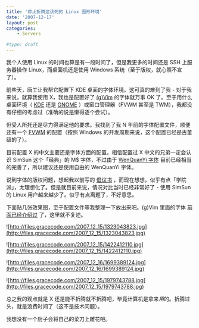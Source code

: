 ```yaml
---
title: '停止折腾这该死的 Linux 图形环境'
date: '2007-12-17'
layout: post
categories:
    - Servers

#type: draft
---
```


我个人使用 Linux 的时间也算是有一段时间了，但是我更多的时间还是 SSH 上服务器操作 Linux，而桌面机还是使用 Windows 系统（至于版权，就心照不宣了）。

前些天，唐工让我帮它配置下 KDE 桌面的字体环境。这可真的难到了我 - 对于我来说，就算我使用 X，我也是配置好了  [(g)Vim](http://www.vim.org)  的字体就万事 OK 了。至于用什么桌面环境（ [KDE](http://www.kde.org)  还是  [GNOME](http://www.gnome.org) ）或窗口管理器（FVWM 甚至是 TWM），我都没有仔细的考虑过（准确的说是懒得逐个尝试）。

但受人所托还是尽力得满足他的要求。我找到了我 N 年前的字体配置文件，顺便还有一个  [FVWM](http://www.fvwm.org)  的配置（按照 Windows 的开发周期来说，这个配置已经是古董级的了）。

目前配置 X 的中文主要还是字体方面的配置。相信配置过 X 中文的兄弟一定会认识 SimSun 这个「经典」的 M$ 字体，不过由于  [WenQuanYi 字体](http://www.wenq.org) 目前已经相当的完善了，所以建议还是使用自由的 WenQuanYi 字体。

说到字体的版权问题，想起我以前写的 [倡议书](http://slack.linuxsir.org/amdk6/article/free_fonts.html) ，而现在想想，似乎有点「学院派」，太理想化了。但是就目前来说，情况对比当时已经非常好了 - 使用 SimSun 的 Linux 用户越来越少了。似乎有点离题了，不好意思。

下面贴几张效果图，至于配置文件等我整理一下放出来吧。(g)Vim 里面的字体 [前面已经介绍过]({{site.urls}}/posts/342/) 了，这里就不复述。

![http://files.gracecode.com/2007_12_15/1323043823.jpg](http://files.gracecode.com/2007_12_15/1323043823.jpg)

![http://files.gracecode.com/2007_12_15/1422412110.jpg](http://files.gracecode.com/2007_12_15/1422412110.jpg)

![http://files.gracecode.com/2007_12_16/1699389124.jpg](http://files.gracecode.com/2007_12_16/1699389124.jpg)

![http://files.gracecode.com/2007_12_15/1979743788.jpg](http://files.gracecode.com/2007_12_15/1979743788.jpg)

总之我的观点就是 X 还是能不折腾就不折腾吧，毕竟计算机是拿来*用*的。折腾过头，就是浪费时间了（这不是技术问题）。

我想没有一个厨子会将自己的菜刀上雕花吧。
